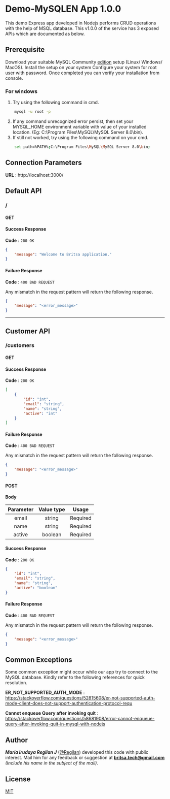 # Demo-MySQLEN App 1.0.0

This demo Express app developed in Nodejs performs CRUD operations with the help of MSQL database. This v1.0.0 of the service has 3 exposed APIs which are documented as below.

## Prerequisite

Download your suitable MySQL Community [edition](http://https://dev.mysql.com/downloads/ "edition") setup (Linux/ Windows/ MacOS). Install the setup on your system Configure your system for root user with password. Once completed you can verify your installation from console.

### For windows

1. Try using the following command in cmd.

```bash
	mysql -u root -p
```

2. If any command unrecognized error persist, then set your MYSQL_HOME environment variable with value of your installed location. (Eg: C:\Program Files\MySQL\MySQL Server 8.0\bin).
3. If still not worked, try using the following command on your cmd.

```bash
	set path=%PATH%;C:\Program Files\MySQL\MySQL Server 8.0\bin;
```

## Connection Parameters

**URL** : http://localhost:3000/

## Default API
### /
#### GET

#### Success Response

**Code** : `200 OK`

```json
{
	"message": "Welcome to Britsa application."
}
```

#### Failure Response

**Code** : `400 BAD REQUEST`

Any mismatch in the request pattern will return the following response.

```json
{
	"message": "<error_message>"
}
```

----

## Customer API
### /customers
#### GET

#### Success Response

**Code** : `200 OK`

```json
[
	{
		"id": "int",
		"email": "string",
		"name": "string",
		"active": "int"
	}
]
```

#### Failure Response

**Code** : `400 BAD REQUEST`

Any mismatch in the request pattern will return the following response.

```json
{
	"message": "<error_message>"
}
```

#### POST

**Body**

| Parameter | Value type | Usage |
| :------------: | :------------: | :------------: |
| email | string | Required |
| name | string | Required |
| active | boolean | Required |


#### Success Response

**Code** : `200 OK`

```json
{
	"id": "int",
	"email": "string",
	"name": "string",
	"active": "boolean"
}
```

#### Failure Response

**Code** : `400 BAD REQUEST`

Any mismatch in the request pattern will return the following response.

```json
{
	"message": "<error_message>"
}
```

## Common Exceptions

Some common exception might occur while our app try to connect to the MySQL database. Kindly refer to the following references for quick resolution.

**ER_NOT_SUPPORTED_AUTH_MODE** : https://stackoverflow.com/questions/52815608/er-not-supported-auth-mode-client-does-not-support-authentication-protocol-requ

**Cannot enqueue Query after invoking quit** : https://stackoverflow.com/questions/58681908/error-cannot-enqueue-query-after-invoking-quit-in-mysql-with-nodejs



## Author

***Maria Irudaya Regilan J*** ([@Regilan]("https://github.com/Regilan")) developed this code with public interest. Mail him for any feedback or suggestion at **britsa.tech@gmail.com** *(Include his name in the subject of the mail)*.

## License
[MIT](https://choosealicense.com/licenses/mit/)